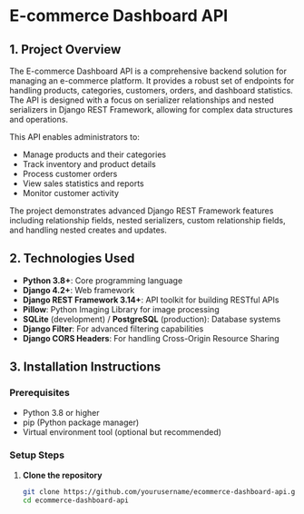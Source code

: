 # E-commerce Dashboard API

## 1. Project Overview

The E-commerce Dashboard API is a comprehensive backend solution for managing an e-commerce platform. It provides a robust set of endpoints for handling products, categories, customers, orders, and dashboard statistics. The API is designed with a focus on serializer relationships and nested serializers in Django REST Framework, allowing for complex data structures and operations.

This API enables administrators to:
- Manage products and their categories
- Track inventory and product details
- Process customer orders
- View sales statistics and reports
- Monitor customer activity

The project demonstrates advanced Django REST Framework features including relationship fields, nested serializers, custom relationship fields, and handling nested creates and updates.

## 2. Technologies Used

- **Python 3.8+**: Core programming language
- **Django 4.2+**: Web framework
- **Django REST Framework 3.14+**: API toolkit for building RESTful APIs
- **Pillow**: Python Imaging Library for image processing
- **SQLite** (development) / **PostgreSQL** (production): Database systems
- **Django Filter**: For advanced filtering capabilities
- **Django CORS Headers**: For handling Cross-Origin Resource Sharing

## 3. Installation Instructions

### Prerequisites
- Python 3.8 or higher
- pip (Python package manager)
- Virtual environment tool (optional but recommended)

### Setup Steps

1. **Clone the repository**
   ```bash
   git clone https://github.com/yourusername/ecommerce-dashboard-api.git
   cd ecommerce-dashboard-api